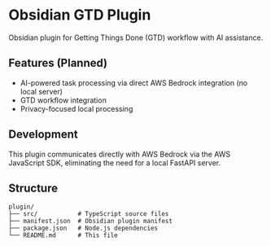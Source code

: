 # Obsidian GTD Plugin

Obsidian plugin for Getting Things Done (GTD) workflow with AI assistance.

## Features (Planned)

- AI-powered task processing via direct AWS Bedrock integration (no local server)
- GTD workflow integration
- Privacy-focused local processing

## Development

This plugin communicates directly with AWS Bedrock via the AWS JavaScript SDK, eliminating the need for a local FastAPI server.

## Structure

```
plugin/
├── src/           # TypeScript source files
├── manifest.json  # Obsidian plugin manifest
├── package.json   # Node.js dependencies
└── README.md      # This file
```
